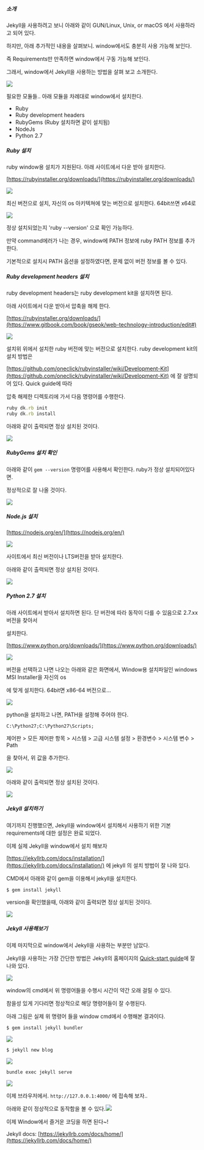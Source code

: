 ##### 소개

Jekyll을 사용하려고 보니 아래와 같이 GUN/Linux, Unix, or macOS 에서 사용하라고 되어 있다.

하지만, 아래 추가적인 내용을 살펴보니. window에서도 충분히 사용 가능해 보인다.

즉 Requirements만 만족하면 window에서 구동 가능해 보인다.

그래서, window에서 Jekyll을 사용하는 방법을 살펴 보고 소개한다.

![](/assets/jekyll-requirements.png)

필요한 모듈들.. 아래 모듈을 차례대로 window에서 설치한다.

* Ruby
* Ruby development headers
* RubyGems \(Ruby 설치하면 같이 설치됨\)
* NodeJs
* Python 2.7

##### Ruby 설치

ruby window용 설치가 지원된다. 아래 사이트에서 다운 받아 설치한다.

[https://rubyinstaller.org/downloads/](https://rubyinstaller.org/downloads/)

![](/assets/window-ruby-install.png)

최신 버전으로 설치, 자신의 os 아키텍쳐에 맞는 버전으로 설치한다. 64bit쓰면 x64로

![](/assets/ruby-check.png)

정상 설치되었는지 'ruby --version' 으로 확인 가능하다.

만약 command에러가 나는 경우, window에 PATH 정보에 ruby PATH 정보를 추가한다.

기본적으로 설치시 PATH 옵션을 설정하였다면, 문제 없이 버전 정보를 볼 수 있다.

##### Ruby development headers 설치

ruby development headers는 ruby development kit을 설치하면 된다.

아래 사이트에서 다운 받아서 압축을 해제 한다.

[https://rubyinstaller.org/downloads/](https://www.gitbook.com/book/gseok/web-technology-introduction/edit#)

![](/assets/ruby-dev-kit-install.png)

설치위 위에서 설치한 ruby 버전에 맞는 버전으로 설치한다. ruby development kit의 설치 방법은

[https://github.com/oneclick/rubyinstaller/wiki/Development-Kit](https://github.com/oneclick/rubyinstaller/wiki/Development-Kit) 에 잘 설명되어 있다. Quick guide에 따라

압축 해제한 디렉토리에 가서 다음 명령어를 수행한다.

```ruby
ruby dk.rb init
ruby dk.rb install
```

아래와 같이 출력되면 정상 설치된 것이다.

![](/assets/ruby-dev-kit-install-success.png)

##### RubyGems 설치 확인

아래와 같이 `gem --version`  명령어를 사용해서 확인한다. ruby가 정상 설치되어있다면.

정상적으로 잘 나올 것이다.

![](/assets/rubyGems-check.png)

##### Node.js 설치

[https://nodejs.org/en/](https://nodejs.org/en/)

![](/assets/node.js-install.png)

사이트에서 최신 버전이나 LTS버전을 받아 설치한다.

아래와 같이 출력되면 정상 설치된 것이다.

![](/assets/node-js-install-check.png)

##### Python 2.7 설치

아래 사이트에서 받아서 설치하면 된다. 단 버전에 따라 동작이 다를 수 있음으로 2.7.xx 버전을 찾아서

설치한다.

[https://www.python.org/downloads/](https://www.python.org/downloads/)

![](/assets/python-install.png)

버전을 선택하고 나면 나오는 아래와 같은 화면에서, Window용 설치파일인 windows MSI Installer을 자신의 os

에 맞게 설치한다. 64bit면 x86-64 버전으로...

![](/assets/python-version-files.png)

python을 설치하고 나면, PATH을 설정해 주어야 한다.

```
C:\Python27;C:\Python27\Scripts;
```

제어판 &gt; 모든 제어판 항목 &gt; 시스템 &gt; 고급 시스템 설정 &gt; 환경변수 &gt; 시스템 변수 &gt; Path

을 찾아서, 위 값을 추가한다.

![](/assets/window-env-setting.png)

아래와 같이 출력되면 정상 설치된 것이다.

![](/assets/python-check.png)

##### Jekyll 설치하기

여기까지 진행했으면, Jekyll을 window에서 설치해서 사용하기 위한 기본 requirements에 대한 설정은 완료 되었다.

이제 실제 Jekyll을 window에서 설치 해보자

[https://jekyllrb.com/docs/installation/](https://jekyllrb.com/docs/installation/) 에 jekyll 의 설치 방법이 잘 나와 있다.

CMD에서 아래와 같이 gem을 이용해서 jekyll을 설치한다.

```
$ gem install jekyll
```

version을 확인했을때, 아래와 같이 출력되면 정상 설치된 것이다.

![](/assets/jeklly-check.png)

##### Jekyll 사용해보기

이제 마지막으로 window에서 Jekyll을 사용하는 부분만 남았다.

Jekyll을 사용하는 가장 간단한 방법은 Jekyll의 홈페이지의 [Quick-start guide](https://jekyllrb.com/docs/quickstart/)에 잘 나와 있다.

![](/assets/jekyll-start.png)

window의 cmd에서 위 명령어들을 수행시 시간이 약간 오래 걸릴 수 있다.

참을성 있게 기다리면 정상적으로 해당 명령어들이 잘 수행된다.

아래 그림은 실제 위 명령어 들을 window cmd에서 수행해본 결과이다.

```
$ gem install jekyll bundler
```

![](/assets/jekyll-bundler-install.png)

```
$ jekyll new blog
```

![](/assets/jekyll-new-blog.png)

```
bundle exec jekyll serve
```

![](/assets/jekyll-bundle-start.png)

이제 브라우저에서. `http://127.0.0.1:4000/` 에 접속해 보자..

아래와 같이 정상적으로 동작함을 볼 수 있다.![](/assets/window-run-jekyll.png)

이제 Window에서 즐거운 코딩을 하면 된다~!

Jekyll docs: [https://jekyllrb.com/docs/home/](https://jekyllrb.com/docs/home/)













